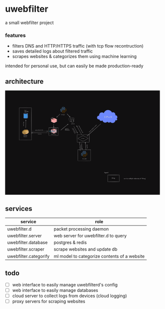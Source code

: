 # uwebfilter

a small webfilter project

### features
 - filters DNS and HTTP/HTTPS traffic (with tcp flow recontruction)
 - saves detailed logs about filtered traffic
 - scrapes websites & categorizes them using machine learning


intended for personal use, but can easily be made production-ready


  architecture
----------------
![architecture](architecture.png)



  services
------------
| service               | role                                         |
| --------------------- | -------------------------------------------- |
| uwebfilter.d          | packet processing daemon                     |
| uwebfilter.server     | web server for uwebfilter.d to query         |
| uwebfilter.database   | postgres & redis                             |
| uwebfilter.scraper    | scrape websites and update db                |
| uwebfilter.categorify | ml model to categorize contents of a website |




  todo
--------
 - [ ] web interface to easily manage uwebfilterd's config
 - [ ] web interface to easily manage databases
 - [ ] cloud server to collect logs from devices (cloud logging)
 - [ ] proxy servers for scraping websites
